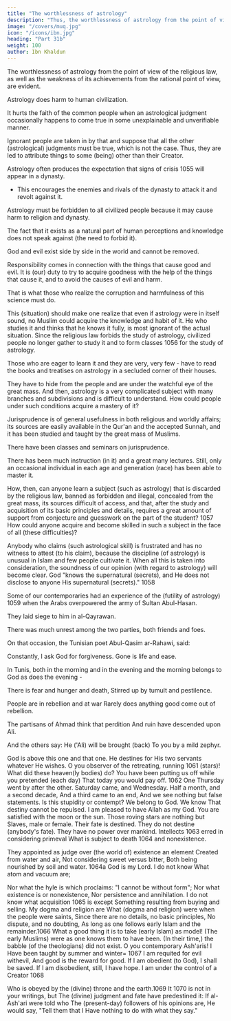 ```yaml
---
title: "The worthlessness of astrology"
description: "Thus, the worthlessness of astrology from the point of view of the religious law, as well as the weakness of its achievements from the rational point of view, are evident"
image: "/covers/muq.jpg"
icon: "/icons/ibn.jpg"
heading: "Part 31b"
weight: 100
author: Ibn Khaldun
---
```




The worthlessness of astrology from the point of view of the religious law, as well as the weakness of its achievements from the rational point of
view, are evident. 

Astrology does harm to human civilization. 

It hurts the faith of the common people when an astrological judgment occasionally happens to come true in some unexplainable and unverifiable manner.

Ignorant people are taken in by that and suppose that all the other (astrological) judgments must be true, which is not the case. Thus, they are led to attribute things to some (being) other than their Creator.

Astrology often produces the expectation that signs of crisis 1055 will appear in a dynasty.
- This encourages the enemies and rivals of the dynasty to attack it and revolt against it.

Astrology must be forbidden to all civilized people because it may cause harm to religion and dynasty. 

The fact that it exists as a natural part of human perceptions and knowledge does not speak against (the need to forbid it).

God and evil exist side by side in the world and cannot be removed. 

Responsibility comes in connection with the things that cause good and evil. It is (our) duty to try to acquire goodness with the help of the things that cause it, and to avoid the causes of evil and harm. 

That is what those who realize the corruption and harmfulness of this science must do.

This (situation) should make one realize that even if astrology were in itself sound, no Muslim could acquire the knowledge and habit of it. He who studies it and thinks that he knows it fully, is most ignorant of the actual situation. Since the religious law forbids the study of astrology, civilized people no longer gather to study it and to form classes 1056 for the study of astrology. 

Those who are eager to learn it and they are very, very few - have to read the books and treatises on astrology in a secluded corner of their houses. 

They have to hide from the people and are under the watchful eye of the great mass. And then, astrology is a very
complicated subject with many branches and subdivisions and is difficult to understand. How could people under such conditions acquire a mastery of it?


Jurisprudence is of general usefulness in both religious and worldly affairs; its sources are easily available in the Qur'an and the accepted Sunnah, and it has been studied and taught by the great mass of Muslims. 

There have been classes and seminars on jurisprudence. 

There has been much instruction (in it) and a great many lectures. Still, only an occasional individual in each age and generation (race) has been able to master it. 

How, then, can anyone learn a subject (such as astrology) that is discarded by the religious law, banned as forbidden and illegal, concealed from the great mass, its sources difficult of access, and that, after the study and acquisition of its basic principles and details, requires a great amount of support from conjecture and guesswork on the part of the student? 1057 How could anyone acquire and become skilled in such a subject in the face of all (these difficulties)?

Anybody who claims (such astrological skill) is frustrated and has no witness to attest (to his claim), because the discipline (of astrology) is unusual in Islam and few people cultivate it. When all this is taken into consideration, the soundness of our opinion (with regard to astrology) will become clear. God "knows the supernatural (secrets), and He does not disclose to anyone His supernatural (secrets)." 1058

Some of our contemporaries had an experience of the (futility of astrology) 1059 when the Arabs overpowered the army of Sultan Abul-Hasan.

They laid siege to him in al-Qayrawan. 

There was much unrest among the two parties, both friends and foes. 

On that occasion, the Tunisian poet Abul-Qasim ar-Rahawi, said:


Constantly, I ask God for forgiveness. Gone is life and ease.

In Tunis, both in the morning and in the evening and the morning belongs to God as does the evening -

There is fear and hunger and death, Stirred up by tumult and pestilence.

People are in rebellion and at war Rarely does anything good come out of rebellion.

The partisans of Ahmad think that perdition And ruin have descended upon Ali. <!-- 1060 -->

And the others say: He ('Ali) will be brought (back) To you by a mild
zephyr.

God is above this one and that one.
He destines for His two servants whatever He wishes.
O you observer of the retreating, running 1061 (stars)! What did these
heaven(ly bodies) do?
You have been putting us off while you pretended (each day)
That today you would pay off. 1062
One Thursday went by after the other. Saturday came, and Wednesday.
Half a month, and a second decade, And a third came to an end,
And we see nothing but false statements. Is this stupidity or contempt?
We belong to God. We know That destiny cannot be repulsed.
I am pleased to have Allah as my God.
You are satisfied with the moon or the sun.
Those roving stars are nothing but Slaves, male or female.
Their fate is destined. They do not destine (anybody's fate).
They have no power over mankind.
Intellects 1063 erred in considering primeval What is subject to death 1064 and
nonexistence.

They appointed as judge over (the world of) existence an element
Created from water and air,
Not considering sweet versus bitter,
Both being nourished by soil and water. 1064a
God is my Lord. I do not know
What atom and vacuum are;

Nor what the hyle is which proclaims:
"I cannot be without form";
Nor what existence is or nonexistence,
Nor persistence and annihilation.
I do not know what acquisition 1065 is except
Something resulting from buying and selling. My dogma and religion are
What (dogma and religion) were when the people were saints,
Since there are no details, no basic principles,
No dispute, and no doubting,
As long as one follows early Islam and the remainder.1066
What a good thing it is to take (early Islam) as model! (The early Muslims)
were as one knows them to have been.
(In their time,) the babble (of the theologians) did not exist.
O you contemporary Ash'aris! I
Have been taught by summer and winter= 1067 I am requited for evil withevil,
And good is the reward for good.
If I am obedient (to God), I shall be saved.
If I am disobedient, still, I have hope. I am under the control of a Creator
1068

Who is obeyed by the (divine) throne and the earth.1069
It 1070 is not in your writings, but
The (divine) judgment and fate have predestined it:
If al-Ash'ari were told who
The (present-day) followers of his opinions are,
He would say, "Tell them that I
Have nothing to do with what they say."